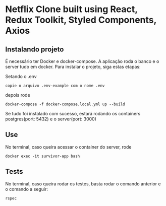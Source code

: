 # Netflix Clone built using React, Redux Toolkit, Styled Components, Axios

<!-- http://172.27.0.5:3000/ -->
## Instalando projeto

É necessário ter Docker e docker-compose. A aplicação roda o banco e o server tudo em docker. Para instalar o projeto, siga estas etapas:

Setando o .env
```
copie o arquivo .env-example com o nome .env
```
depois rode
```
docker-compose -f docker-compose.local.yml up --build
```

Se tudo foi instalado com sucesso, estará rodando os containers postgres(port: 5432) e o server(port: 3000)

## Use

No terminal, caso queira acessar o container do server, rode
```
docker exec -it survivor-app bash
```

## Tests

No terminal, caso queira rodar os testes, basta rodar o comando anterior e o comando a seguir:
```
rspec
```


<!-- ### Examples
- Create
![alt text](https://github.com/evandrotvc/survivor/blob/main/app/assets/images/create.png)
- UPDATE
![alt text](https://github.com/evandrotvc/survivor/blob/main/app/assets/images/put.png)
- Closest
![alt text](https://github.com/evandrotvc/survivor/blob/main/app/assets/images/closest.png)
- Mark as infected
![alt text](https://github.com/evandrotvc/survivor/blob/main/app/assets/images/infected.png) -->
